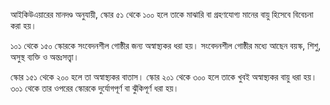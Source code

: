 আইকিউএয়ারের মানদণ্ড অনুযায়ী, স্কোর ৫১ থেকে ১০০ হলে তাকে মাঝারি বা গ্রহণযোগ্য মানের বায়ু হিসেবে বিবেচনা করা হয়।

১০১ থেকে ১৫০ স্কোরকে সংবেদনশীল গোষ্ঠীর জন্য অস্বাস্থ্যকর ধরা হয়। সংবেদনশীল গোষ্ঠীর মধ্যে আছেন বয়স্ক, শিশু, অসুস্থ ব্যক্তি ও অন্তঃসত্ত্বা।

স্কোর ১৫১ থেকে ২০০ হলে তা অস্বাস্থ্যকর বাতাস। স্কোর ২০১ থেকে ৩০০ হলে তাকে খুবই অস্বাস্থ্যকর বায়ু ধরা হয়। ৩০১ থেকে তার ওপরের স্কোরকে দুর্যোগপূর্ণ বা ঝুঁকিপূর্ণ ধরা হয়।

